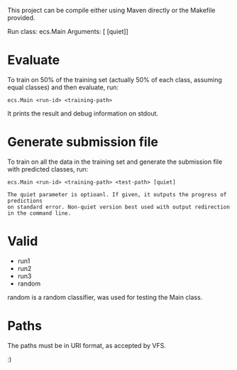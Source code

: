 This project can be compile either using Maven directly or the Makefile provided.

Run class:   ecs.Main
Arguments:  <run-id> <training-path> [<test-path> [quiet]]

Evaluate
========

To train on 50% of the training set (actually 50% of each class, assuming equal classes)
and then evaluate, run:

    ecs.Main <run-id> <training-path>

It prints the result and debug information on stdout.

Generate submission file
========================

To train on all the data in the training set and generate the submission file
with predicted classes, run:

    ecs.Main <run-id> <training-path> <test-path> [quiet]

    The quiet parameter is optioanl. If given, it outputs the progress of predictions
    on standard error. Non-quiet version best used with output redirection in the command line.

Valid <run-id>
==============

- run1
- run2
- run3
- random

random is a random classifier, was used for testing the Main class.

Paths
=====

The paths must be in URI format, as accepted by VFS.

:)
